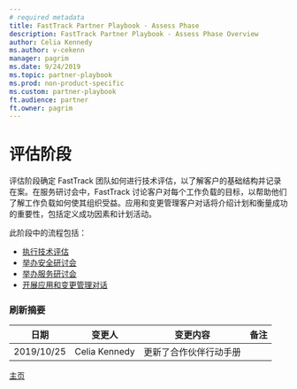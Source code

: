 ```yaml
---
# required metadata
title: FastTrack Partner Playbook - Assess Phase
description: FastTrack Partner Playbook - Assess Phase Overview
author: Celia Kennedy
ms.author: v-cekenn
manager: pagrim
ms.date: 9/24/2019
ms.topic: partner-playbook
ms.prod: non-product-specific
ms.custom: partner-playbook
ft.audience: partner
ft.owner: pagrim
---
```


# 评估阶段

评估阶段确定 FastTrack 团队如何进行技术评估，以了解客户的基础结构并记录在案。在服务研讨会中，FastTrack 讨论客户对每个工作负载的目标，以帮助他们了解工作负载如何使其组织受益。应用和变更管理客户对话将介绍计划和衡量成功的重要性，包括定义成功因素和计划活动。

此阶段中的流程包括：

- [执行技术评估](assess-conduct-technical-assessment-partner-sc.md)
- [举办安全研讨会](assess-conduct-security-workshop-partner-sc.md)
- [举办服务研讨会](assess-conduct-services-workshops-partner-sc.md)
- [开展应用和变更管理对话](assess-conduct-adoption-and-change-management-conversation-partner-sc.md)

### 刷新摘要

|日期|变更人|变更内容|备注|
|---------|---------------|----------------------------|-------------|
|2019/10/25| Celia Kennedy| 更新了合作伙伴行动手册| |

[主页](http://partner-docs.microsoft.com)
